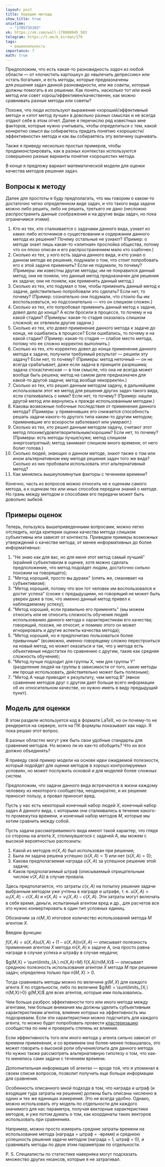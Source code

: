 ```yaml
---
layout: post
title: Хорошие методы
show_title: true
unixtime:
  - "1705735103"
vk: https://vk.com/wall-178968945_503
telegram: https://t.me/k_kirdan/176
tags:
  - рациональность
importance: 7
math: true
---
```

Предположим, что есть какая-то разновидность _задач_ из любой области — от «почистить картошку» до «вылечить депрессию» или «стать богатым», и есть _методы_, которые предназначены для _решения_ задач данной разновидности, или же _советы_, которые должны помогать в их решении. Как понять, насколько тот или иной метод или совет хорош/эффективен/качественен, как можно сравнивать разные методы или советы?

Похоже, что люди используют выражения «хороший/эффективный метод» и «этот метод лучше» в довольно разных смыслах и не всегда отдают себе в этом отчет. Далее я перечислю ряд известных мне факторов, которые нужно учитывать, чтобы определиться с тем, какой конкретно смысл вы собираетесь придать понятию «хорошести/эффективности» метода и как вы собираетесь эту величину оценивать.

Также я приведу несколько простых примеров, чтобы продемонстрировать, как в разных контекстах используются совершенно разные варианты понятия «хорошести» метода.

В конце я предложу вариант математической модели для оценки качества методов решения задач.

## Вопросы к методу

Далее для простоты я буду предполагать, что мы говорим о каком-то достаточно четко определенном виде задач, и что такого вида задачи можно либо решить, либо не решить, третьего не дано (несложно распространить данные соображения и на другие виды задач, но пока ограничимся этими).

1. Кто из тех, кто сталкивается с задачами данного вида, узнает из каких-либо источников о существовании и содержании данного метода их решения? Почему остальные не узнают? (Пример: о методе знает лишь какая-то «элитная» прослойка общества, потому что он плохо описан и его распространением мало кто озабочен.)
2. Сколько из тех, у кого есть задача данного вида, и кто узнал о данном методе ее решения, подумали о том, что стоит попробовать его к этой задаче применить? Если не подумали, то почему? (Примеры: им известны другие методы; им не понравился данный метод; они не поняли, что данный метод предназначен для решения их задачи; они не поняли, как применять данный метод.)
3. Сколько из тех, кто подумал о том, чтобы применить данный метод к задаче, действительно попробовали это сделать? Если нет, то почему? (Пример: сознательно они подумали, что стоило бы им воспользоваться, но подсознательно — что он слишком сложен.)
4. Сколько из тех, кто попробовал применить данный метод к задаче, довел дело до конца? А если бросили в процессе, то почему и на какой стадии? (Примеры: какая-то стадия оказалась слишком сложной; их отвлекли другие задачи.)
5. Сколько из тех, кто довел применение данного метода к задаче до конца, не ошибались в процессе? Если ошибались, то почему и на какой стадии? (Пример: какая-то стадия — слабое место метода, потому что ее сложно корректно выполнить.)
6. Сколько из тех, кто корректно довел до конца применение данного метода к задаче, получили требуемый результат — решили эту задачу? Если нет, то почему? (Примеры: метод неточный — он не всегда срабатывает, даже если задача в принципе разрешима; задача стохастическая — в том смысле, что она не всегда может вообще быть решена; метод на самом деле предназначен для какой-то другой задачи; метод вообще некорректен.)
7. Сколько из тех, кто решил данным методом задачу, в дальнейшем использовали этот же метод для решения других задач такого вида, если сталкивались с ними? Если нет, то почему? (Пример: нашли другой метод или вернулись к прежде использованным методам.)
8. Каковы возможные побочные последствия от применения данного метода? (Примеры: у применивших его снижается способность решать задачи какого-то другого типа каким-то другим методом; применившие его вскорости заболевают или умирают.)
9. Сколько из тех, кто решил данным методом задачу, считают этот метод плохим/удовлетворительным/хорошим? Если нет, то почему? (Примеры: есть методы лучше/хуже; метод слишком энергозатратный; метод занимает слишком много времени; от него болит голова.)
10. Сколько людей, знающих о данном методе, знают также о том или ином альтернативном ему методе решения задач того же вида? Сколько из них пробовали использовать этот альтернативный метод?
11. Как менялись вышеупомянутые факторы с течением времени?

Конечно, часть из вопросов можно относить не к оценкам самого метода, а к оценкам тех или иных способов передачи знаний о методе. Но грань между методом и способами его передачи может быть довольно зыбкой.

## Примеры оценок

Теперь, пользуясь вышеприведенными вопросами, можно легко отследить, когда критерии оценки качества метода слишком субъективны или зависят от контекста. Приведем примеры возможных утверждений о качестве метода, от менее информативных до более информативных:

1. "Не знаю как для вас, но для меня этот метод самый лучший" (крайний субъективизм в оценке, хотя можно сделать предположение, что метод подойдет людям, достаточно сильно похожим на говорящего);
2. "Метод хороший, просто вы дураки" (опять же, смахивает на субъективизм);
3. "Метод хороший, потому что вон тот человек им воспользовался и достиг успеха" (схоже с предыдущими, но говорящий не может быть уверен даже в том, что именно данный метод привел к наблюдаемому успеху);
4. "Метод хороший, если правильно его применять" (мы можем относить или не относить сложность обучения людей использованию данного метода к характеристикам его качества; говорящий, похоже, не относит, и помимо этого он может игнорировать и другие аспекты качества метода);
5. "Метод хороший, но я предпочитаю пользоваться более привычным" (возможно, именно говорящему сложно перестроиться на новый метод, но может оказаться и так, что у метода есть объективные недостатки по сравнению с другим, такие как средняя сложность обучения);
6. "Метод лучше подходит для группы X, чем для группы Y" (разделение людей на группы в зависимости от того, какие методы им проще использовать, действительно может быть полезным);
7. "Метод A чаще приводит к результату, чем метод B" (явное сравнение методов друг с другом дает больше всего информации об их относительном качестве, но нужно иметь в виду предыдущий пункт).

## Модель для оценки

<span class="draft">В этом разделе используется код в формате LaTeX, но он почему-то не рендерится на сервере, хотя на ПК формулы показывает как надо. Я пока решаю этот вопрос.</span>

В разных областях могут уже быть свои удобные стандарты для сравнения методов. Но можно ли их как-то обобщить? Что их все должно объединять?

Я приведу свой пример модели на основе идеи ожидаемой полезности, который подойдет для оценки методов в хорошо контролируемых условиях, но может послужить основой и для моделей более сложных систем.

Предположим, что задачи данного вида встречаются в жизни каждому человеку из некоторого сообщества, неоднократно, и их решение приносит пользу, а провал приносит вред.

Пусть у нас есть некоторый конечный набор людей $X$, конечный набор задач $A$ данного вида, с которыми они сталкивались в течение какого-то промежутка времени, и конечный набор методов $M$, которые мы хотим сравнить между собой.

Пусть задачи рассматриваемого вида имеют такой характер, что глядя со стороны на агента $X$, столкнувшегося с задачей $A$, мы можем с высокой вероятностью распознать:
1. Какой из методов $m(X,A)$ был использован при решении;
2. Была ли задача решена успешно ($s(X,A) = 1$) или нет ($s(X,A) = 0$);
3. Какова предполагаемая награда $u(X,A)$ за успешное решение этой задачи;
4. Каков предполагаемый штраф (описываемый отрицательным числом $v(X,A)$) в случае провала.

Здесь предполагается, что затраты $c(x,A)$ на попытку решения задачи выбранным методом уже учтены в награде и штрафе, т. е. $u(X,A) = u_1(X,A) - c(X,A)$ и $v(X,A) = v_1(X,A) - c(X,A)$. Эти затраты могут включать в себя время, деньги, испытанный агентом вред и др., для расчетов все это нужно конвертировать в один тип условных единиц.

Обозначим за $n(M,X)$ итоговое количество использований метода $M$ агентом $X$.

Введем функции:

$f(X,A) = s(X,A) u(X,A) + (1 - s(X, A)) v(X,A)$ — описывает полезность применения агентом $X$ метода $m(X,A)$ к задаче $A$, она просто равна награде в случае успеха и штрафу в случае неудачи;

$g(M,X) = \sum\limits_{A,\ m(X,A)=M} f(X,A)/n(M,X)$ — описывает среднюю полезность использования агентом $X$ метода $M$ при решении задач; определена только при $n(M,X)>0$.

Тогда сравнивать методы можно по величине $g(M,X)$ для каждого агента $X$ по отдельности, либо по величине $g(M) = \sum\limits_{X,\ n(M,X)>0} g(M,X)$ для всех агентов, которые ими пользовались.

Чем больше разброс эффективности того или иного метода между агентами, тем больше внимания мы должны уделить субъективным характеристикам агентов, влияние которых на эффективность мы подозреваем. Если эти характеристики можно подсчитать для каждого агента, то можно будет попробовать провести [кластеризацию](https://ru.wikipedia.org/wiki/%D0%9A%D0%BB%D0%B0%D1%81%D1%82%D0%B5%D1%80%D0%BD%D1%8B%D0%B9_%D0%B0%D0%BD%D0%B0%D0%BB%D0%B8%D0%B7) сообщества по ним и проверить степень их влияния.

Если эффективность того или иного метода у агента сильно зависит от времени применения, и со временем она более-менее повышалась, это может говорить о высокой роли обучения/опыта для данного метода. Но нужно также рассмотреть альтернативную гипотезу о том, что как-то менялись сами задачи с течением времени.

Дополнительная информация об агентах — вроде той, что я упоминал в своем списке вопросов, позволит получить еще больше информации для сравнения.

Особенность описанного мной подхода в том, что награда и штраф (и входящие туда затраты на решение) должны быть описаны численно в одних и тех же единицах измерения. Это не всегда удобно. Однако, можно использовать эту модель по отдельности для каждого значимого для нас параметра, получая векторные характеристики методов, и уже потом думать о том, как координаты таких векторов использовать при сравнениях.

Например, можно просто измерить средние затраты времени на использование метода (награда = штраф = -время) и среднюю успешность решения задачи методом (награда = 1, штраф = 0), и сравнивать методы по двум этим параметрам по отдельности.

P. S. Специалисты по статистике наверняка могут подсказать множество других нюансов, которые я не затрагивал.